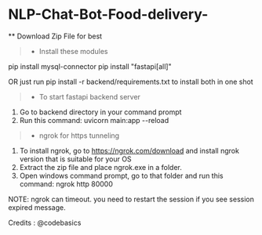 # NLP-Chat-Bot-Food-delivery-
** Download Zip File for best

> * Install these modules


pip install mysql-connector
pip install "fastapi[all]"
 
OR just run pip install -r backend/requirements.txt to install both in one shot

> * To start fastapi backend server

1. Go to backend directory in your command prompt
2. Run this command: uvicorn main:app --reload

> * ngrok for https tunneling

1. To install ngrok, go to https://ngrok.com/download and install ngrok version that is suitable for your OS
2. Extract the zip file and place ngrok.exe in a folder.
3. Open windows command prompt, go to that folder and run this command: ngrok http 80000

NOTE: ngrok can timeout. you need to restart the session if you see session expired message.

Credits : @codebasics

